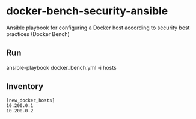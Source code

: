 # docker-bench-security-ansible
Ansible playbook for configuring a Docker host according to security best practices (Docker Bench)

## Run
ansible-playbook docker_bench.yml -i hosts

## Inventory
```
[new_docker_hosts]
10.200.0.1
10.200.0.2
```

